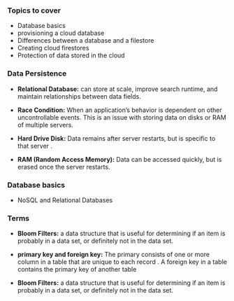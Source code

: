 
### Topics to cover

- Database basics
- provisioning a cloud database
- Differences between a database and a filestore
- Creating cloud firestores
- Protection of data stored in the cloud

### Data Persistence

- **Relational Database:** can store at scale, improve search runtime, and maintain relationships between data fields.

- **Race Condition:** When an application’s behavior is dependent on other uncontrollable events. This is an issue with storing data on disks or RAM of multiple servers.

- **Hard Drive Disk:** Data remains after server restarts, but is specific to that server .

- **RAM (Random Access Memory):** Data can be accessed quickly, but is erased once the server restarts. 

### Database basics

- NoSQL  and Relational Databases

### Terms

- **Bloom Filters:** a data structure that is useful for determining if an item is probably in a data set, or definitely not in the data set. 

- **primary key and foreign key:** The primary consists of one or more column in a table that are unique to each record . A foreign key in a table contains the primary key of another table

- **Bloom Filters:** a data structure that is useful for determining if an item is probably in a data set, or definitely not in the data set. 
